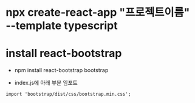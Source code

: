 # npx create-react-app "프로젝트이름" --template typescript

# install react-bootstrap

- npm install react-bootstrap bootstrap

- index.js에 아래 부분 임포트

```
import 'bootstrap/dist/css/bootstrap.min.css';
```
